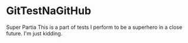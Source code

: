 # GitTestNaGitHub
Super Partia
This is a part of tests I perform to be a superhero in a close future.
I'm just kidding.
